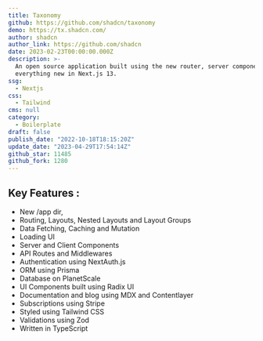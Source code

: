 ```yaml
---
title: Taxonomy
github: https://github.com/shadcn/taxonomy
demo: https://tx.shadcn.com/
author: shadcn
author_link: https://github.com/shadcn
date: 2023-02-23T00:00:00.000Z
description: >-
  An open source application built using the new router, server components and
  everything new in Next.js 13.
ssg:
  - Nextjs
css:
  - Tailwind
cms: null
category:
  - Boilerplate
draft: false
publish_date: "2022-10-18T18:15:20Z"
update_date: "2023-04-29T17:54:14Z"
github_star: 11485
github_fork: 1280
---
```


## Key Features :

- New /app dir,
- Routing, Layouts, Nested Layouts and Layout Groups
- Data Fetching, Caching and Mutation
- Loading UI
- Server and Client Components
- API Routes and Middlewares
- Authentication using NextAuth.js
- ORM using Prisma
- Database on PlanetScale
- UI Components built using Radix UI
- Documentation and blog using MDX and Contentlayer
- Subscriptions using Stripe
- Styled using Tailwind CSS
- Validations using Zod
- Written in TypeScript
